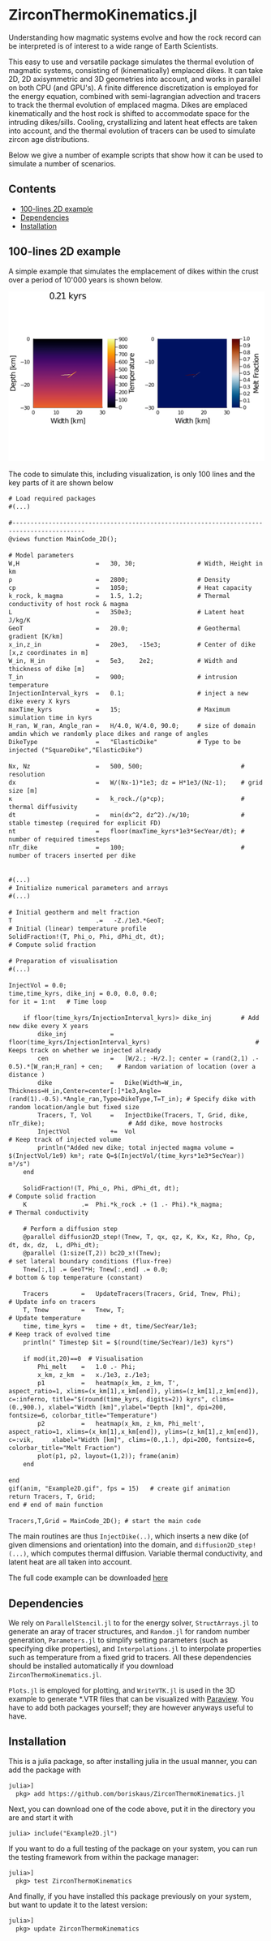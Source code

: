 # ZirconThermoKinematics.jl

Understanding how magmatic systems evolve and how the rock record can be interpreted is of interest to a wide range of Earth Scientists.

This easy to use and versatile package simulates the thermal evolution of magmatic systems, consisting of (kinematically) emplaced dikes. It can take 2D, 2D axisymmetric and 3D geometries into account, and works in parallel on both CPU (and GPU's). A finite difference discretization is employed for the energy equation, combined with semi-lagrangian advection and tracers to track the thermal evolution of emplaced magma. Dikes are emplaced kinematically and the host rock is shifted to accommodate space for the intruding dikes/sills. Cooling, crystallizing and latent heat effects are taken into account, and the thermal evolution of tracers can be used to simulate zircon age distributions.

Below we give a number of example scripts that show how it can be used to simulate a number of scenarios.


## Contents
  - [100-lines 2D example](#100-lines-2d-example)
  - [Dependencies](#dependencies)
  - [Installation](#installation)

## 100-lines 2D example
A simple example that simulates the emplacement of dikes within the crust over a period of 10'000 years is shown below. 

![2-D dike intrusion](examples/movies/Example2D.gif)

The code to simulate this, including visualization, is only 100 lines and the key parts of it are shown below
```
# Load required packages
#(...) 

#------------------------------------------------------------------------------------------
@views function MainCode_2D();

# Model parameters
W,H                     =   30, 30;                 # Width, Height in km
ρ                       =   2800;                   # Density 
cp                      =   1050;                   # Heat capacity
k_rock, k_magma         =   1.5, 1.2;               # Thermal conductivity of host rock & magma
L                       =   350e3;                  # Latent heat J/kg/K
GeoT                    =   20.0;                   # Geothermal gradient [K/km]
x_in,z_in               =   20e3,   -15e3;          # Center of dike [x,z coordinates in m]
W_in, H_in              =   5e3,    2e2;            # Width and thickness of dike [m]
T_in                    =   900;                    # intrusion temperature
InjectionInterval_kyrs  =   0.1;                    # inject a new dike every X kyrs
maxTime_kyrs            =   15;                     # Maximum simulation time in kyrs
H_ran, W_ran, Angle_ran =   H/4.0, W/4.0, 90.0;     # size of domain amdin which we randomly place dikes and range of angles   
DikeType                =   "ElasticDike"           # Type to be injected ("SquareDike","ElasticDike")

Nx, Nz                  =   500, 500;                           # resolution
dx                      =   W/(Nx-1)*1e3; dz = H*1e3/(Nz-1);    # grid size [m]
κ                       =   k_rock./(ρ*cp);                     # thermal diffusivity   
dt                      =   min(dx^2, dz^2)./κ/10;              # stable timestep (required for explicit FD)
nt                      =   floor(maxTime_kyrs*1e3*SecYear/dt); # number of required timesteps
nTr_dike                =   100;                                # number of tracers inserted per dike


#(...) 
# Initialize numerical parameters and arrays
#(...) 

# Initial geotherm and melt fraction
T                       .=   -Z./1e3.*GeoT;                                 # Initial (linear) temperature profile
SolidFraction!(T, Phi_o, Phi, dPhi_dt, dt);                                 # Compute solid fraction

# Preparation of visualisation
#(...)

InjectVol = 0.0;
time,time_kyrs, dike_inj = 0.0, 0.0, 0.0;
for it = 1:nt   # Time loop

    if floor(time_kyrs/InjectionInterval_kyrs)> dike_inj        # Add new dike every X years
        dike_inj            =   floor(time_kyrs/InjectionInterval_kyrs)                             # Keeps track on whether we injected already
        cen                 =   [W/2.; -H/2.]; center = (rand(2,1) .- 0.5).*[W_ran;H_ran] + cen;    # Random variation of location (over a distance )
        dike                =   Dike(Width=W_in, Thickness=H_in,Center=center[:]*1e3,Angle=(rand(1).-0.5).*Angle_ran,Type=DikeType,T=T_in); # Specify dike with random location/angle but fixed size 
        Tracers, T, Vol     =   InjectDike(Tracers, T, Grid, dike, nTr_dike);                       # Add dike, move hostrocks
        InjectVol           +=  Vol                                                                 # Keep track of injected volume
        println("Added new dike; total injected magma volume = $(InjectVol/1e9) km³; rate Q=$(InjectVol/(time_kyrs*1e3*SecYear)) m³/s")
    end

    SolidFraction!(T, Phi_o, Phi, dPhi_dt, dt);                                                 # Compute solid fraction
    K               .=  Phi.*k_rock .+ (1 .- Phi).*k_magma;                                     # Thermal conductivity

    # Perform a diffusion step
    @parallel diffusion2D_step!(Tnew, T, qx, qz, K, Kx, Kz, Rho, Cp, dt, dx, dz,  L, dPhi_dt);  
    @parallel (1:size(T,2)) bc2D_x!(Tnew);                                                      # set lateral boundary conditions (flux-free)
    Tnew[:,1] .= GeoT*H; Tnew[:,end] .= 0.0;                                                    # bottom & top temperature (constant)
    
    Tracers         =   UpdateTracers(Tracers, Grid, Tnew, Phi);                                # Update info on tracers 
    T, Tnew         =   Tnew, T;                                                                # Update temperature
    time, time_kyrs =   time + dt, time/SecYear/1e3;                                            # Keep track of evolved time
    println(" Timestep $it = $(round(time/SecYear)/1e3) kyrs")

    if mod(it,20)==0  # Visualisation
        Phi_melt    =   1.0 .- Phi;             
        x_km, z_km  =   x./1e3, z./1e3;
        p1          =   heatmap(x_km, z_km, T',         aspect_ratio=1, xlims=(x_km[1],x_km[end]), ylims=(z_km[1],z_km[end]),   c=:inferno, title="$(round(time_kyrs, digits=2)) kyrs", clims=(0.,900.), xlabel="Width [km]",ylabel="Depth [km]", dpi=200, fontsize=6, colorbar_title="Temperature")
        p2          =   heatmap(x_km, z_km, Phi_melt',  aspect_ratio=1, xlims=(x_km[1],x_km[end]), ylims=(z_km[1],z_km[end]),   c=:vik,     xlabel="Width [km]", clims=(0.,1.), dpi=200, fontsize=6, colorbar_title="Melt Fraction")
        plot(p1, p2, layout=(1,2)); frame(anim)
    end

end
gif(anim, "Example2D.gif", fps = 15)   # create gif animation
return Tracers, T, Grid;
end # end of main function

Tracers,T,Grid = MainCode_2D(); # start the main code
```
The main routines are thus ``InjectDike(..)``, which inserts a new dike (of given dimensions and orientation) into the domain, and ``diffusion2D_step!(...)``, which computes thermal diffusion. Variable thermal conductivity, and latent heat are all taken into account. 

The full code example can be downloaded [here](./examples/Example2D.jl)

## Dependencies
We rely on `ParallelStencil.jl` to for the energy solver, `StructArrays.jl` to generate an aray of tracer structures, and `Random.jl` for random number generation, `Parameters.jl` to simplify setting parameters (such as specifying dike properties), and `Interpolations.jl` to interpolate properties such as temperature from a fixed grid to tracers. All these dependencies should be installed automatically if you download `ZirconThermoKinematics.jl`.

`Plots.jl` is employed for plotting, and `WriteVTK.jl` is used in the 3D example to generate *.VTR files that can be visualized with [Paraview](https://www.paraview.org). You have to add both packages yourself; they are however anyways useful to have.

## Installation
This is a julia package, so after installing julia in the usual manner, you can add the package with 
```
julia>]
  pkg> add https://github.com/boriskaus/ZirconThermoKinematics.jl
```
Next, you can download one of the code above, put it in the directory you are and start it with
```
julia> include("Example2D.jl")
```
If you want to do a full testing of the package on your system, you can run the testing framework from within the package manager:
```
julia>]
  pkg> test ZirconThermoKinematics
```
And finally, if you have installed this package previously on your system, but want to update it to the latest version:
```
julia>]
  pkg> update ZirconThermoKinematics
```



